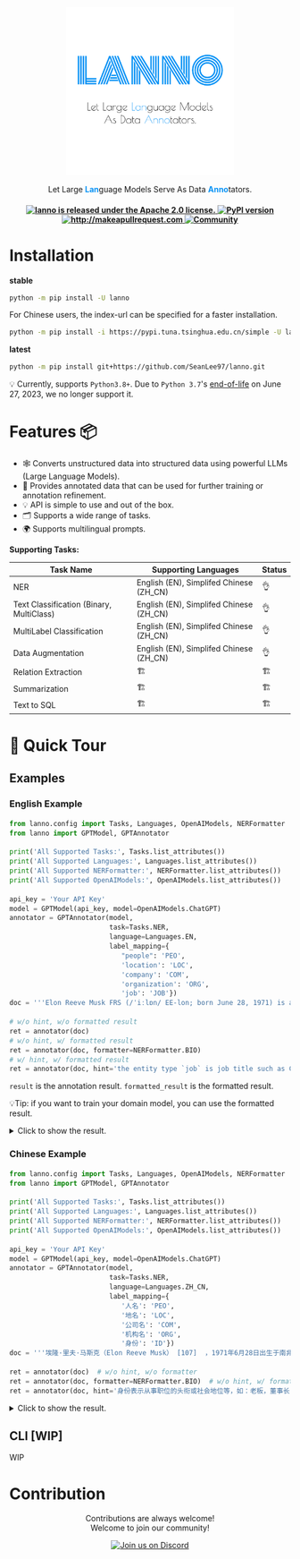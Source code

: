 <p align='center'><img src='docs/LANNO-LOGO.png' style='width: 300px; height: 3 00px'/></p>

<p align='center'>Let Large <strong style='color: #0a93f5'>Lan</strong>guage Models Serve As Data <strong style='color: #0a93f5'>Anno</strong>tators.</p>


 <h4 align="center">
   <a href="https://github.com/SeanLee97/lanno/blob/main/LICENSE">
      <img src="https://img.shields.io/badge/License-Apache_2.0-blue.svg" alt="lanno is released under the Apache 2.0 license." />
   </a>
   <a href="https://pypi.org/project/lanno/">
      <img src="https://badge.fury.io/py/lanno.svg" alt="PyPI version" />
   </a>
   <a href="http://makeapullrequest.com">
      <img src="https://img.shields.io/badge/PRs-welcome-brightgreen.svg?style=flat-square" alt="http://makeapullrequest.com" />
   </a>
   <a href="https://discord.gg/FQVfncf9k8">
      <img src="https://img.shields.io/badge/Discord-Community-orange" alt="Community" />
   </a>
</h4>

# Installation

**stable**
```bash
python -m pip install -U lanno
```

For Chinese users, the index-url can be specified for a faster installation.

```bash
python -m pip install -i https://pypi.tuna.tsinghua.edu.cn/simple -U lanno
```

**latest**
```bash
python -m pip install git+https://github.com/SeanLee97/lanno.git
```

💡 Currently, supports `Python3.8+`. Due to `Python 3.7`'s [end-of-life](https://endoflife.date/python) on June 27, 2023, we no longer support it.

# Features 📦

- 🕸 Converts unstructured data into structured data using powerful LLMs (Large Language Models).
- 📑 Provides annotated data that can be used for further training or annotation refinement.
- 💡 API is simple to use and out of the box.
- 🗂️ Supports a wide range of tasks.
- 🌍 Supports multilingual prompts.


**Supporting Tasks:**

| Task Name                 | Supporting Languages                       | Status |
|---------------------------|-----------------------------------------|--------|
| NER                       | English (EN), Simplifed Chinese (ZH_CN) |    👌   |
| Text Classification (Binary, MultiClass)       |   English (EN), Simplifed Chinese (ZH_CN)  |    👌    |
| MultiLabel Classification |      English (EN), Simplifed Chinese (ZH_CN)      |   👌     |
| Data Augmentation       |       English (EN), Simplifed Chinese (ZH_CN)        |    👌   |
| Relation Extraction       |                    🏗️                     |    🏗️    |
| Summarization       |                   🏗️                      |    🏗️    |
| Text to SQL       |                   🏗️                      |    🏗️    |



# 🚀 Quick Tour

## Examples

### English Example

```python
from lanno.config import Tasks, Languages, OpenAIModels, NERFormatter
from lanno import GPTModel, GPTAnnotator

print('All Supported Tasks:', Tasks.list_attributes())
print('All Supported Languages:', Languages.list_attributes())
print('All Supported NERFormatter:', NERFormatter.list_attributes())
print('All Supported OpenAIModels:', OpenAIModels.list_attributes())

api_key = 'Your API Key'
model = GPTModel(api_key, model=OpenAIModels.ChatGPT)
annotator = GPTAnnotator(model,
                         task=Tasks.NER,
                         language=Languages.EN,
                         label_mapping={
                            "people": 'PEO',
                            'location': 'LOC',
                            'company': 'COM',
                            'organization': 'ORG',
                            'job': 'JOB'})
doc = '''Elon Reeve Musk FRS (/ˈiːlɒn/ EE-lon; born June 28, 1971) is a business magnate and investor. He is the founder, CEO and chief engineer of SpaceX; angel investor, CEO and product architect of Tesla, Inc.; owner and CEO of Twitter, Inc.; founder of The Boring Company; co-founder of Neuralink and OpenAI; and president of the philanthropic Musk Foundation. '''

# w/o hint, w/o formatted result
ret = annotator(doc)
# w/o hint, w/ formatted result
ret = annotator(doc, formatter=NERFormatter.BIO)
# w/ hint, w/ formatted result
ret = annotator(doc, hint='the entity type `job` is job title such as CEO, founder, boss.', formatter=NERFormatter.BIO)  
```

`result` is the annotation result. `formatted_result` is the formatted result. 

💡Tip: if you want to train your domain model, you can use the formatted result.
 
<details>
<summary>Click to show the result.</summary>

```json
{
  "request": {
    "prompt": "You are a NER (Named-entity recognition) system, please help me with the NER task.\nTask: extract the entities and corresponding entity types from a given sentence.\nOnly support 5 entity types, including: people, location, company, organization, job.\n\nExplanation and examples: the entity type `job` is job title such as CEO, founder, boss.\n\nOutput format: (entity, entity_type).\n\nFollowing is the given sentence: Elon Reeve Musk FRS (/ˈiːlɒn/ EE-lon; born June 28, 1971) is a business magnate and investor. He is the founder, CEO and chief engineer of SpaceX; angel investor, CEO and product architect of Tesla, Inc.; owner and CEO of Twitter, Inc.; founder of The Boring Company; co-founder of Neuralink and OpenAI; and president of the philanthropic Musk Foundation. \nOutput:"
  },
  "meta": {
    "role": "assistant",
    "prompt_tokens": 195,
    "completion_tokens": 74,
    "total_tokens": 269,
    "taken_time": 4.87583
  },
  "response": "\n\n(\"Elon Reeve Musk\", \"people\"), (\"FRS\", \"job\"), (\"SpaceX\", \"company\"), (\"Tesla, Inc.\", \"company\"), (\"Twitter, Inc.\", \"company\"), (\"The Boring Company\", \"organization\"), (\"Neuralink\", \"organization\"), (\"OpenAI\", \"organization\"), (\"Musk Foundation\", \"organization\")",
  "result": {
    "text": "Elon Reeve Musk FRS (/ˈiːlɒn/ EE-lon; born June 28, 1971) is a business magnate and investor. He is the founder, CEO and chief engineer of SpaceX; angel investor, CEO and product architect of Tesla, Inc.; owner and CEO of Twitter, Inc.; founder of The Boring Company; co-founder of Neuralink and OpenAI; and president of the philanthropic Musk Foundation. ",
    "entities": [
      [
        0,
        15,
        "Elon Reeve Musk",
        "PEO"
      ],
      [
        16,
        19,
        "FRS",
        "JOB"
      ],
      [
        139,
        145,
        "SpaceX",
        "COM"
      ],
      [
        192,
        203,
        "Tesla, Inc.",
        "COM"
      ],
      [
        222,
        235,
        "Twitter, Inc.",
        "COM"
      ],
      [
        248,
        266,
        "The Boring Company",
        "ORG"
      ],
      [
        282,
        291,
        "Neuralink",
        "ORG"
      ],
      [
        296,
        302,
        "OpenAI",
        "ORG"
      ],
      [
        339,
        354,
        "Musk Foundation",
        "ORG"
      ]
    ],
    "formatted_result": "E\tB-PEO\nl\tI-PEO\no\tI-PEO\nn\tI-PEO\n \tI-PEO\nR\tI-PEO\ne\tI-PEO\ne\tI-PEO\nv\tI-PEO\ne\tI-PEO\n \tI-PEO\nM\tI-PEO\nu\tI-PEO\ns\tI-PEO\nk\tI-PEO\n \tO\nF\tB-JOB\nR\tI-JOB\nS\tI-JOB\n \tO\n(\tO\n/\tO\nˈ\tO\ni\tO\nː\tO\nl\tO\nɒ\tO\nn\tO\n/\tO\n \tO\nE\tO\nE\tO\n-\tO\nl\tO\no\tO\nn\tO\n;\tO\n \tO\nb\tO\no\tO\nr\tO\nn\tO\n \tO\nJ\tO\nu\tO\nn\tO\ne\tO\n \tO\n2\tO\n8\tO\n,\tO\n \tO\n1\tO\n9\tO\n7\tO\n1\tO\n)\tO\n \tO\ni\tO\ns\tO\n \tO\na\tO\n \tO\nb\tO\nu\tO\ns\tO\ni\tO\nn\tO\ne\tO\ns\tO\ns\tO\n \tO\nm\tO\na\tO\ng\tO\nn\tO\na\tO\nt\tO\ne\tO\n \tO\na\tO\nn\tO\nd\tO\n \tO\ni\tO\nn\tO\nv\tO\ne\tO\ns\tO\nt\tO\no\tO\nr\tO\n.\tO\n \tO\nH\tO\ne\tO\n \tO\ni\tO\ns\tO\n \tO\nt\tO\nh\tO\ne\tO\n \tO\nf\tO\no\tO\nu\tO\nn\tO\nd\tO\ne\tO\nr\tO\n,\tO\n \tO\nC\tO\nE\tO\nO\tO\n \tO\na\tO\nn\tO\nd\tO\n \tO\nc\tO\nh\tO\ni\tO\ne\tO\nf\tO\n \tO\ne\tO\nn\tO\ng\tO\ni\tO\nn\tO\ne\tO\ne\tO\nr\tO\n \tO\no\tO\nf\tO\n \tO\nS\tB-COM\np\tI-COM\na\tI-COM\nc\tI-COM\ne\tI-COM\nX\tI-COM\n;\tO\n \tO\na\tO\nn\tO\ng\tO\ne\tO\nl\tO\n \tO\ni\tO\nn\tO\nv\tO\ne\tO\ns\tO\nt\tO\no\tO\nr\tO\n,\tO\n \tO\nC\tO\nE\tO\nO\tO\n \tO\na\tO\nn\tO\nd\tO\n \tO\np\tO\nr\tO\no\tO\nd\tO\nu\tO\nc\tO\nt\tO\n \tO\na\tO\nr\tO\nc\tO\nh\tO\ni\tO\nt\tO\ne\tO\nc\tO\nt\tO\n \tO\no\tO\nf\tO\n \tO\nT\tB-COM\ne\tI-COM\ns\tI-COM\nl\tI-COM\na\tI-COM\n,\tI-COM\n \tI-COM\nI\tI-COM\nn\tI-COM\nc\tI-COM\n.\tI-COM\n;\tO\n \tO\no\tO\nw\tO\nn\tO\ne\tO\nr\tO\n \tO\na\tO\nn\tO\nd\tO\n \tO\nC\tO\nE\tO\nO\tO\n \tO\no\tO\nf\tO\n \tO\nT\tB-COM\nw\tI-COM\ni\tI-COM\nt\tI-COM\nt\tI-COM\ne\tI-COM\nr\tI-COM\n,\tI-COM\n \tI-COM\nI\tI-COM\nn\tI-COM\nc\tI-COM\n.\tI-COM\n;\tO\n \tO\nf\tO\no\tO\nu\tO\nn\tO\nd\tO\ne\tO\nr\tO\n \tO\no\tO\nf\tO\n \tO\nT\tB-ORG\nh\tI-ORG\ne\tI-ORG\n \tI-ORG\nB\tI-ORG\no\tI-ORG\nr\tI-ORG\ni\tI-ORG\nn\tI-ORG\ng\tI-ORG\n \tI-ORG\nC\tI-ORG\no\tI-ORG\nm\tI-ORG\np\tI-ORG\na\tI-ORG\nn\tI-ORG\ny\tI-ORG\n;\tO\n \tO\nc\tO\no\tO\n-\tO\nf\tO\no\tO\nu\tO\nn\tO\nd\tO\ne\tO\nr\tO\n \tO\no\tO\nf\tO\n \tO\nN\tB-ORG\ne\tI-ORG\nu\tI-ORG\nr\tI-ORG\na\tI-ORG\nl\tI-ORG\ni\tI-ORG\nn\tI-ORG\nk\tI-ORG\n \tO\na\tO\nn\tO\nd\tO\n \tO\nO\tB-ORG\np\tI-ORG\ne\tI-ORG\nn\tI-ORG\nA\tI-ORG\nI\tI-ORG\n;\tO\n \tO\na\tO\nn\tO\nd\tO\n \tO\np\tO\nr\tO\ne\tO\ns\tO\ni\tO\nd\tO\ne\tO\nn\tO\nt\tO\n \tO\no\tO\nf\tO\n \tO\nt\tO\nh\tO\ne\tO\n \tO\np\tO\nh\tO\ni\tO\nl\tO\na\tO\nn\tO\nt\tO\nh\tO\nr\tO\no\tO\np\tO\ni\tO\nc\tO\n \tO\nM\tB-ORG\nu\tI-ORG\ns\tI-ORG\nk\tI-ORG\n \tI-ORG\nF\tI-ORG\no\tI-ORG\nu\tI-ORG\nn\tI-ORG\nd\tI-ORG\na\tI-ORG\nt\tI-ORG\ni\tI-ORG\no\tI-ORG\nn\tI-ORG\n.\tO\n \tO"
  },
}
```
</details>

### Chinese Example

```python
from lanno.config import Tasks, Languages, OpenAIModels, NERFormatter
from lanno import GPTModel, GPTAnnotator

print('All Supported Tasks:', Tasks.list_attributes())
print('All Supported Languages:', Languages.list_attributes())
print('All Supported NERFormatter:', NERFormatter.list_attributes())
print('All Supported OpenAIModels:', OpenAIModels.list_attributes())

api_key = 'Your API Key'
model = GPTModel(api_key, model=OpenAIModels.ChatGPT)
annotator = GPTAnnotator(model,
                         task=Tasks.NER,
                         language=Languages.ZH_CN,
                         label_mapping={
                            '人名': 'PEO',
                            '地名': 'LOC',
                            '公司名': 'COM',
                            '机构名': 'ORG',
                            '身份': 'ID'})
doc = '''埃隆·里夫·马斯克（Elon Reeve Musk） [107]  ，1971年6月28日出生于南非的行政首都比勒陀利亚，企业家、工程师、慈善家、美国国家工程院院士。他同时兼具南非、加拿大和美国三重国籍。埃隆·马斯克本科毕业于宾夕法尼亚大学，获经济学和物理学双学位。1995年至2002年，马斯克与合伙人先后办了三家公司，分别是在线内容出版软件“Zip2”、电子支付“X.com”和“PayPal”。'''

ret = annotator(doc)  # w/o hint, w/o formatter
ret = annotator(doc, formatter=NERFormatter.BIO)  # w/o hint, w/ formatter
ret = annotator(doc, hint='身份表示从事职位的头衔或社会地位等，如：老板，董事长，作家，理事长等', formatter=NERFormatter.BIO)  # w/o hint, w/ formatter
```

<details>
<summary>Click to show the result.</summary>

```json
{
  "request": {
    "prompt": "你是一个 NER 系统，请帮我完成中文 NER 任务。\n任务要求如下：找到句子中的实体，并返回实体及实体类型。\n支持的实体类型仅限5类：人名、地名、公司名、机构名、身份。\n\n解释及示例：身份表示从事职位的头衔或社会地位等，如：老板，董事长，作家，理事长等\n\n输出格式要求：(实体, 实体类型)。\n\n以下是输入句子：埃隆·里夫·马斯克（Elon Reeve Musk） [107]  ，1971年6月28日出生于南非的行政首都比勒陀利亚，企业家、工程师、慈善家、美国国家工程院院士。他同时兼具南非、加拿大和美国三重国籍。埃隆·马斯克本科毕业于宾夕法尼亚大学，获经济学和物理学双学位。1995年至2002年，马斯克与合伙人先后办了三家公司，分别是在线内容出版软件“Zip2”、电子支付“X.com”和“PayPal”。\n输出："
  },
  "meta": {
    "role": "assistant",
    "prompt_tokens": 346,
    "completion_tokens": 103,
    "total_tokens": 449,
    "taken_time": 4.54531
  },
  "response": "('埃隆·里夫·马斯克', '人名'), ('南非', '地名'), ('比勒托利亚', '地名'), ('美国国家工程院院士', '身份'), ('宾夕法尼亚大学', '机构名'), ('Zip2', '公司名'), ('X.com', '公司名'), ('PayPal', '公司名')",
  "result": {
    "text": "埃隆·里夫·马斯克（Elon Reeve Musk） [107]  ，1971年6月28日出生于南非的行政首都比勒陀利亚，企业家、工程师、慈善家、美国国家工程院院士。他同时兼具南非、加拿大和美国三重国籍。埃隆·马斯克本科毕业于宾夕法尼亚大学，获经济学和物理学双学位。1995年至2002年，马斯克与合伙人先后办了三家公司，分别是在线内容出版软件“Zip2”、电子支付“X.com”和“PayPal”。",
    "entities": [
      [
        0,
        9,
        "埃隆·里夫·马斯克",
        "PEO"
      ],
      [
        48,
        50,
        "南非",
        "LOC"
      ],
      [
        73,
        82,
        "美国国家工程院院士",
        "ID"
      ],
      [
        88,
        90,
        "南非",
        "LOC"
      ],
      [
        113,
        120,
        "宾夕法尼亚大学",
        "ORG"
      ],
      [
        173,
        177,
        "Zip2",
        "COM"
      ],
      [
        184,
        189,
        "X.com",
        "COM"
      ],
      [
        192,
        198,
        "PayPal",
        "COM"
      ]
    ],
    "formatted_result": "埃\tB-PEO\n隆\tI-PEO\n·\tI-PEO\n里\tI-PEO\n夫\tI-PEO\n·\tI-PEO\n马\tI-PEO\n斯\tI-PEO\n克\tI-PEO\n（\tO\nE\tO\nl\tO\no\tO\nn\tO\n \tO\nR\tO\ne\tO\ne\tO\nv\tO\ne\tO\n \tO\nM\tO\nu\tO\ns\tO\nk\tO\n）\tO\n \tO\n[\tO\n1\tO\n0\tO\n7\tO\n]\tO\n \tO\n \tO\n，\tO\n1\tO\n9\tO\n7\tO\n1\tO\n年\tO\n6\tO\n月\tO\n2\tO\n8\tO\n日\tO\n出\tO\n生\tO\n于\tO\n南\tB-LOC\n非\tI-LOC\n的\tO\n行\tO\n政\tO\n首\tO\n都\tO\n比\tO\n勒\tO\n陀\tO\n利\tO\n亚\tO\n，\tO\n企\tO\n业\tO\n家\tO\n、\tO\n工\tO\n程\tO\n师\tO\n、\tO\n慈\tO\n善\tO\n家\tO\n、\tO\n美\tB-ID\n国\tI-ID\n国\tI-ID\n家\tI-ID\n工\tI-ID\n程\tI-ID\n院\tI-ID\n院\tI-ID\n士\tI-ID\n。\tO\n他\tO\n同\tO\n时\tO\n兼\tO\n具\tO\n南\tB-LOC\n非\tI-LOC\n、\tO\n加\tO\n拿\tO\n大\tO\n和\tO\n美\tO\n国\tO\n三\tO\n重\tO\n国\tO\n籍\tO\n。\tO\n埃\tO\n隆\tO\n·\tO\n马\tO\n斯\tO\n克\tO\n本\tO\n科\tO\n毕\tO\n业\tO\n于\tO\n宾\tB-ORG\n夕\tI-ORG\n法\tI-ORG\n尼\tI-ORG\n亚\tI-ORG\n大\tI-ORG\n学\tI-ORG\n，\tO\n获\tO\n经\tO\n济\tO\n学\tO\n和\tO\n物\tO\n理\tO\n学\tO\n双\tO\n学\tO\n位\tO\n。\tO\n1\tO\n9\tO\n9\tO\n5\tO\n年\tO\n至\tO\n2\tO\n0\tO\n0\tO\n2\tO\n年\tO\n，\tO\n马\tO\n斯\tO\n克\tO\n与\tO\n合\tO\n伙\tO\n人\tO\n先\tO\n后\tO\n办\tO\n了\tO\n三\tO\n家\tO\n公\tO\n司\tO\n，\tO\n分\tO\n别\tO\n是\tO\n在\tO\n线\tO\n内\tO\n容\tO\n出\tO\n版\tO\n软\tO\n件\tO\n“\tO\nZ\tB-COM\ni\tI-COM\np\tI-COM\n2\tI-COM\n”\tO\n、\tO\n电\tO\n子\tO\n支\tO\n付\tO\n“\tO\nX\tB-COM\n.\tI-COM\nc\tI-COM\no\tI-COM\nm\tI-COM\n”\tO\n和\tO\n“\tO\nP\tB-COM\na\tI-COM\ny\tI-COM\nP\tI-COM\na\tI-COM\nl\tI-COM\n”\tO\n。\tO"
  }
}
```
</details>


## CLI [WIP]
WIP

# Contribution

<p align='center'>Contributions are always welcome!<br />Welcome to join our community!</p>

<div align="center">
 <a href="https://discord.gg/FQVfncf9k8"><img alt="Join us on Discord" src="https://img.shields.io/discord/1081865058306490469?style=for-the-badge"></a>
</div>


